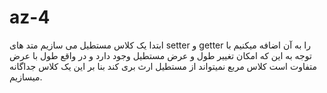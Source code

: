 # az-4
ابتدا یک کلاس مستطیل می سازیم
متد های setter و getter را به آن اضافه میکنیم
با توجه به این که امکان تغییر طول و عرض مستطیل وجود دارد و در واقع طول با عرض متفاوت است کلاس مربع نمیتواند از مستطیل ارث بری کند بنا بر این یک کلاس جداگانه میسازیم.
